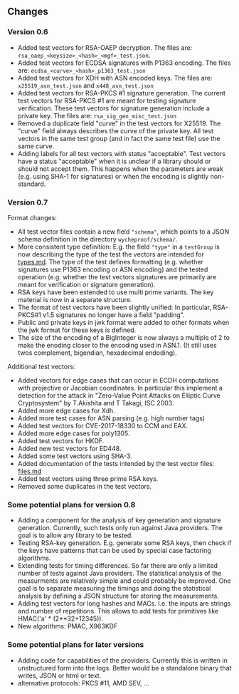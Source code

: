## Changes

### Version 0.6

*   Added test vectors for RSA-OAEP decryption. The files are:
    `rsa_oaep_<keysize>_<hash>_<mgf>_test.json`.
*   Added test vectors for ECDSA signatures with P1363 encoding. The files are:
    `ecdsa_<curve>_<hash>_p1363_test.json`
*   Added test vectors for XDH with ASN encoded keys. The files are:
    `x25519_asn_test.json` and `x448_asn_test.json`
*   Added test vectors for RSA-PKCS #1 signature generation. The current test
    vectors for RSA-PKCS #1 are meant for testing signature verification. These
    test vectors for signature generation include a private key. The files are:
    `rsa_sig_gen_misc_test.json`
*   Removed a duplicate field "curve" in the test vectors for X25519. The
    "curve" field always describes the curve of the private key. All test
    vectors in the same test group (and in fact the same test file) use the same
    curve.
*   Adding labels for all test vectors with status "acceptable". Test vectors
    have a status "acceptable" when it is unclear if a library should or should
    not accept them. This happens when the parameters are weak (e.g. using SHA-1
    for signatures) or when the encoding is slightly non-standard.

### Version 0.7

Format changes\:

*   All test vector files contain a new field `"schema"`, which points to a JSON
    schema definition in the directory `wycheproof/schema/`.
*   More consistent type definition: E.g. the field `"type"` in a `testGroup` is
    now describing the type of the test the vectors are intended for
    [types.md](types.md). The type of the test defines formatting (e.g. whether
    signatures use P1363 encoding or ASN encoding) and the tested operation
    (e.g. whether the test vectors signatures are primarily are meant for
    verification or signature generation).
*   RSA keys have been extended to use multi prime variants. The key material
    is now in a separate structure.
*   The format of test vectors have been slightly unified: In particular,
    RSA-PKCS#1 v1.5 signatures no longer have a field "padding".
*   Public and private keys in jwk format were added to other formats when the
    jwk format for these keys is defined.
*   The size of the encoding of a BigInteger is now always a multiple of 2 to
    make the enoding closer to the encoding used in ASN.1. (It still uses
    twos complement, bigendian, hexadecimal endoding).

Additional test vectors\:

*   Added vectors for edge cases that can occur in ECDH computations with
    projective or Jacobian coordinates. In particular this implement a detection
    for the attack in "Zero-Value Point Attacks on Elliptic Curve Cryptosystem"
    by T.Akishita and T Takagi, ISC 2003.
*   Added more edge cases for Xdh.
*   Added more test cases for ASN parsing (e.g. high number tags)
*   Added test vectors for CVE-2017-18330 to CCM and EAX.
*   Added more edge cases for poly1305.
*   Added test vectors for HKDF.
*   Added new test vectors for ED448.
*   Added some test vectors using SHA-3.
*   Added documentation of the tests intended by the test vector files:
    [files.md](files.md)
*   Added test vectors using three prime RSA keys.
*   Removed some duplicates in the test vectors.

### Some potential plans for version 0.8

*   Adding a component for the analysis of key generation and signature
    generation. Currently, such tests only run against Java providers. The goal
    is to allow any library to be tested.
*   Testing RSA-key generation. E.g. generate some RSA keys, then check if the
    keys have patterns that can be used by special case factoring algorithms.
*   Extending tests for timing differences. So far there are only a limited
    number of tests against Java providers. The statistical analysis of the
    measurments are relatively simple and could probably be improved. One goal
    is to separate measuring the timings and doing the statistical analysis by
    defining a JSON structure for storing the measurements.
*   Adding test vectors for long hashes and MACs. I.e. the inputs are strings
    and number of repetitions. This allows to add tests for primitives like
    HMAC('a' * (2**32+12345)).
*   New algorithms: PMAC, X963KDF

### Some potential plans for later versions
*   Adding code for capabilities of the providers. Currently this is written in
    unstructured form into the logs. Better would be a standalone binary that
    writes, JSON or html or text.
*   alternative protocols: PKCS #11, AMD SEV, ...

